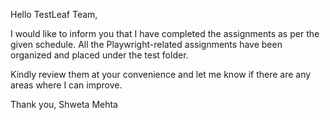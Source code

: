 Hello TestLeaf Team,

I would like to inform you that I have completed the assignments as per the given schedule. All the Playwright-related assignments have been organized and placed under the test folder.

Kindly review them at your convenience and let me know if there are any areas where I can improve. 

Thank you,
Shweta Mehta
